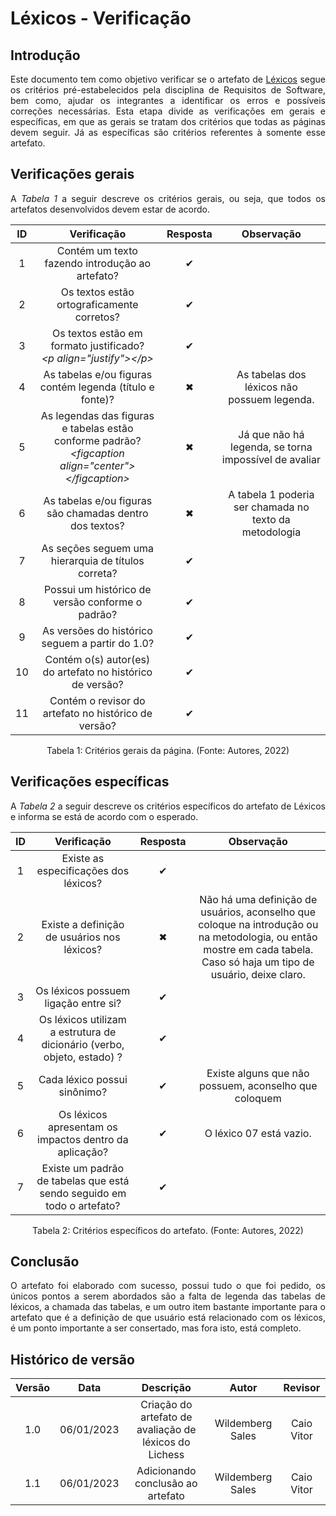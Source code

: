 # Léxicos - Verificação

## Introdução
<p align="justify">Este documento tem como objetivo verificar se o artefato de <a href="https://requisitos-de-software.github.io/2022.2-Lichess/modelagem/lexico/" target="_blank">Léxicos</a> segue os critérios pré-estabelecidos pela disciplina de Requisitos de Software, bem como, ajudar os integrantes a identificar os erros e possíveis correções necessárias. Esta etapa divide as verificações em gerais e específicas, em que as gerais se tratam dos critérios que todas as páginas devem seguir. Já as específicas são critérios referentes à somente esse artefato.</p>

## Verificações gerais
<p align="justify">A <i>Tabela 1</i> a seguir descreve os critérios gerais, ou seja, que todos os artefatos desenvolvidos devem estar de acordo.</p>

| ID | Verificação | Resposta | Observação |
| :--: | :-------: | :------: | :------------: |
| 1 | Contém um texto fazendo introdução ao artefato? | ✔ |  |
| 2 | Os textos estão ortograficamente corretos? | ✔ |  |
| 3 | Os textos estão em formato justificado?<br><i>&lt;p align="justify"&gt;&lt;/p&gt;</i> | ✔ |  |
| 4 | As tabelas e/ou figuras contém legenda (título e fonte)? | ✖ | As tabelas dos léxicos não possuem legenda. |
| 5 | As legendas das figuras e tabelas estão conforme padrão?<br><i>&lt;figcaption align="center"&gt;&lt;/figcaption&gt;</i> | ✖ | Já que não há legenda, se torna impossível de avaliar |
| 6 | As tabelas e/ou figuras são chamadas dentro dos textos? | ✖ | A tabela 1 poderia ser chamada no texto da metodologia |
| 7 | As seções seguem uma hierarquia de títulos correta? | ✔ |  |
| 8 | Possui um histórico de versão conforme o padrão? | ✔ |  |
| 9 | As versões do histórico seguem a partir do 1.0? | ✔ |  |
| 10 | Contém o(s) autor(es) do artefato no histórico de versão? | ✔ |  |
| 11 | Contém o revisor do artefato no histórico de versão? | ✔ |  |

<figcaption align="center">Tabela 1: Critérios gerais da página. (Fonte: Autores, 2022)</figcaption>

## Verificações específicas
<p align="justify">A <i>Tabela 2</i> a seguir descreve os critérios específicos do artefato de Léxicos e informa se está de acordo com o esperado.</p>

| ID | Verificação | Resposta | Observação |
|:---:|:---:|:---:|:---:|
| 1 | Existe as especificações dos léxicos? | ✔ | |
| 2 | Existe a definição de usuários nos léxicos? | ✖ | Não há uma definição de usuários, aconselho que coloque na introdução ou na metodologia, ou então mostre em cada tabela. Caso só haja um tipo de usuário, deixe claro. |
| 3 | Os léxicos possuem ligação entre si? | ✔ | |
| 4 | Os léxicos utilizam a estrutura de dicionário (verbo, objeto, estado) ? | ✔ | |
| 5 | Cada léxico possui sinônimo? | ✔ | Existe alguns que não possuem, aconselho que coloquem | 
| 6 | Os léxicos apresentam os impactos dentro da aplicação? | ✔ | O léxico 07 está vazio. |
| 7 | Existe um padrão de tabelas que está sendo seguido em todo o artefato? | ✔ | |

<figcaption align="center">Tabela 2: Critérios específicos do artefato. (Fonte: Autores, 2022)</figcaption>

## Conclusão

<p align="justify">O artefato foi elaborado com sucesso, possui tudo o que foi pedido, os únicos pontos a serem abordados são a falta de legenda das tabelas de léxicos, a chamada das tabelas, e um outro item bastante importante para o artefato que é a definição de que usuário está relacionado com os léxicos, é um ponto importante a ser consertado, mas fora isto, está completo.</p>

## Histórico de versão
| Versão | Data | Descrição | Autor | Revisor |
| :----: | :--: | :-------: | :---: | :-----: |
| 1.0 | 06/01/2023 |  Criação do artefato de avaliação de léxicos do Lichess | Wildemberg Sales | Caio Vitor |
| 1.1 | 06/01/2023 | Adicionando conclusão ao artefato | Wildemberg Sales | Caio Vitor |